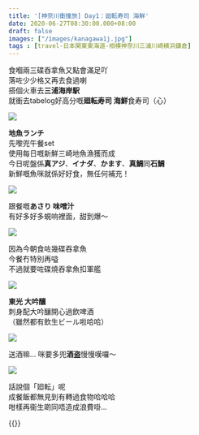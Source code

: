 ```yaml
---
title: '[神奈川衝撞旅] Day1：廻転寿司 海鮮'
date: 2020-06-27T08:30:00.000+08:00
draft: false
images: ["/images/kanagawa1j.jpg"]
tags : [travel-日本関東東海道-相模神奈川三浦川崎横浜鎌倉]
---
```


食嗰兩三碟吞拿魚又點會滿足吖  
落咗少少格又再去食過喇  
搭個火車去**三浦海岸駅**  
就衝去tabelog好高分嘅**廻転寿司 海鮮**食寿司（心）

![](/images/kanagawa1j.jpg)

**地魚ランチ**  
先嚟兜午餐set  
使用每日嘅新鮮三崎地魚漁獲而成  
今日呢盤係**真アジ**、**イナダ**、**かます**、**真鯛**同**石鯛**  
新鮮嘅魚咪就係好好食，無任何補充！

![](/images/kanagawa1j1.jpg)

跟餐嘅**あさり 味噌汁**  
有好多好多蜆响裡面，甜到爆～

![](/images/kanagawa1j2.jpg)

因為今朝食咗幾碟吞拿魚  
今餐冇特別再嗌  
不過就要咗碟燒吞拿魚扣軍艦

![](/images/kanagawa1j3.jpg)

**東光 大吟釀**  
刺身配大吟釀開心過飲啤酒  
（雖然都有飲生ビール啦哈哈）

![](/images/kanagawa1j4.jpg)

送酒嘛... 咪要多兜**酒盗**慢慢嘆囉～

![](/images/kanagawa1j5.jpg)

話說個「廻転」呢  
成餐飯都無見到有轉過食物哈哈哈  
咁樣再衞生啲同唔造成浪費啩...


{{<kanagawa>}}
